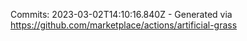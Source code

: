 Commits: 2023-03-02T14:10:16.840Z - Generated via https://github.com/marketplace/actions/artificial-grass
<br>
